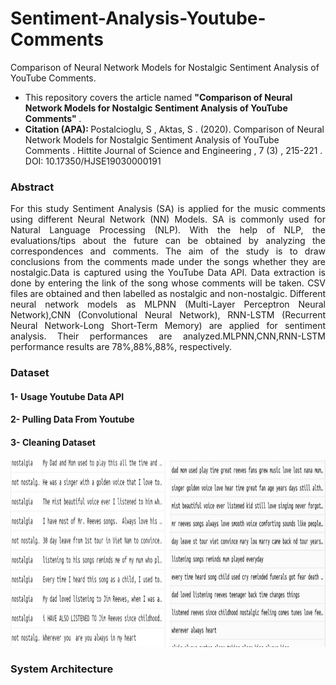 # Sentiment-Analysis-Youtube-Comments
Comparison of Neural Network Models for Nostalgic Sentiment Analysis of YouTube Comments.

- This repository covers the article named <b> "Comparison of Neural Network Models for Nostalgic Sentiment Analysis of YouTube Comments" </b>.
- <b> Citation (APA): </b> Postalcioglu, S , Aktas, S . (2020). Comparison of Neural Network Models for Nostalgic Sentiment Analysis of YouTube Comments . Hittite Journal of Science and Engineering , 7 (3) , 215-221 . DOI: 10.17350/HJSE19030000191 


<h3> Abstract </h3>
<p style="text-align:justify"> For this study Sentiment Analysis (SA) is applied for the music comments using different Neural Network (NN) Models. SA is commonly used for Natural Language Processing (NLP). With the help of NLP, the evaluations/tips about the future can be obtained by analyzing the correspondences and comments. The aim of the study is to draw conclusions from the comments made under the songs whether they are nostalgic.Data is captured using the YouTube Data API. Data extraction is done by entering the link of the song whose comments will be taken. CSV files are obtained and then labelled as nostalgic and non-nostalgic. Different neural network models as MLPNN (Multi-Layer Perceptron Neural Network),CNN (Convolutional Neural Network), RNN-LSTM (Recurrent Neural Network-Long Short-Term Memory) are applied for sentiment analysis. Their performances are analyzed.MLPNN,CNN,RNN-LSTM performance results are 78%,88%,88%, respectively. </p>


<h3> Dataset </h3>
<p style='text-align:justify'> </p>

<h4> 1- Usage Youtube Data API </h4>

<h4> 2- Pulling Data From Youtube </h4>

<h4> 3- Cleaning Dataset </h4>

<img src="images/dataset.jpg" alt="before"	width="1000" height="300" /> 

<h3> System Architecture </h3>
<p style='text-align:justify'> </p>
